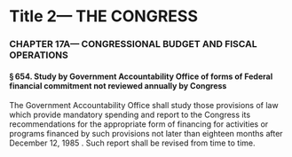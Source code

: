 
# Title 2— THE CONGRESS
### CHAPTER 17A— CONGRESSIONAL BUDGET AND FISCAL OPERATIONS
#### § 654. Study by Government Accountability Office of forms of Federal financial commitment not reviewed annually by Congress

The Government Accountability Office shall study those provisions of law which provide mandatory spending and report to the Congress its recommendations for the appropriate form of financing for activities or programs financed by such provisions not later than eighteen months after December 12, 1985 . Such report shall be revised from time to time.

